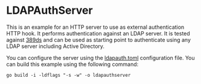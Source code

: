 # LDAPAuthServer

This is an example for an HTTP server to use as external authentication HTTP hook. It performs authentication against an LDAP server.
It is tested against [389ds](https://directory.fedoraproject.org/) and can be used as starting point to authenticate using any LDAP server including Active Directory.

You can configure the server using the [ldapauth.toml](./ldapauth.toml) configuration file.
You can build this example using the following command:

```console
go build -i -ldflags "-s -w" -o ldapauthserver
```
